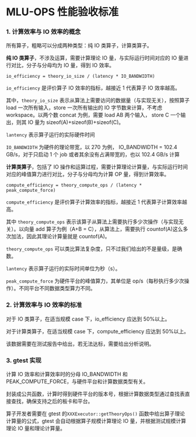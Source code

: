 # MLU-OPS 性能验收标准

### 1. 计算效率与 IO 效率的概念

所有算子，粗略可以分成两种类型：纯 IO 类算子，计算类算子。

**纯 IO 类算子**，不涉及运算，需要计算理论 IO 量，与实际运行时间对应的 IO 量进行对比，分子与分母均为 IO 量，得到 IO 效率。

```
io_efficiency = theory_io_size / (latency * IO_BANDWIDTH)
```

`io_efficiency` 是评价算子 IO 效率的指标，越接近 1 代表算子 IO 效率越高。

其中，`theory_io_size` 表示从算法上需要访问的数据量（与实现无关），按照算子 load 一次所有输入，store 一次所有输出的 IO 字节数来计算，不考虑 workspace。以两个数 concat 为例，需要 load AB 两个输入， store C 一个输出，则其 IO 量为 sizeof(A)+sizeof(B)+sizeof(C)。

`lantency` 表示算子运行的实际硬件时间

`IO_BANDWIDTH` 为硬件的理论带宽，以 270 为例， IO_BANDWIDTH = 102.4 GB/s，对于只启动 1 个 job 或者其余没有占满带宽的，也以 102.4 GB/s 计算

**计算类算子**，包括了 IO 操作和运算过程，需要计算理论计算量，与实际运行时间对应的峰值算力进行对比，分子与分母均为计算 OP 量，得到计算效率。

```
compute_efficiency = theory_compute_ops / (latency * peak_compute_force)
```

`compute_efficiency` 是评价算子计算效率的指标，越接近 1 代表算子计算效率越高。

其中 `theory_compute_ops` 表示该算子从算法上需要执行多少次操作（与实现无关）。以向量 add 算子为例（A+B = C），从算法上，需要执行 countof(A)这么多次加法，因此其理论计算量就是 countof(A)。

`theory_compute_ops` 可以类比算法复杂度，只不过我们给出的不是量级，是确数。

`lantency` 表示算子运行的实际时间单位为秒（s）。

`peak_compute_force` 为硬件平台的峰值算力，其单位是 op/s（每秒执行多少次操作）。不同平台不同数据类型算力不同。

### 2. 计算效率与 IO 效率的标准

对于 IO 类算子，在适当规模 case 下，io_efficiency 应达到 50%以上。

对于计算类算子，在适当规模 case 下，compute_efficiency 应达到 50%以上。

该数据需要在测试报告中给出，若无法达标，需要给出分析说明。

### 3. gtest 实现

计算 IO 效率和计算效率时的分母 IO_BANDWIDTH 和 PEAK_COMPUTE_FORCE，与硬件平台和计算数据类型有关。

封装成公共函数，计算时得到硬件平台的版本号，根据计算数据类型通过查找表直接查找，确保支持之后的板卡和平台。

算子开发者需要在 gtest 的`XXXExecutor::getTheoryOps()` 函数中给出算子理论计算量的公式，gtest 会自动根据算子规模计算理论 IO 量，并根据测试规模计算理论 IO 量和理论计算量。
